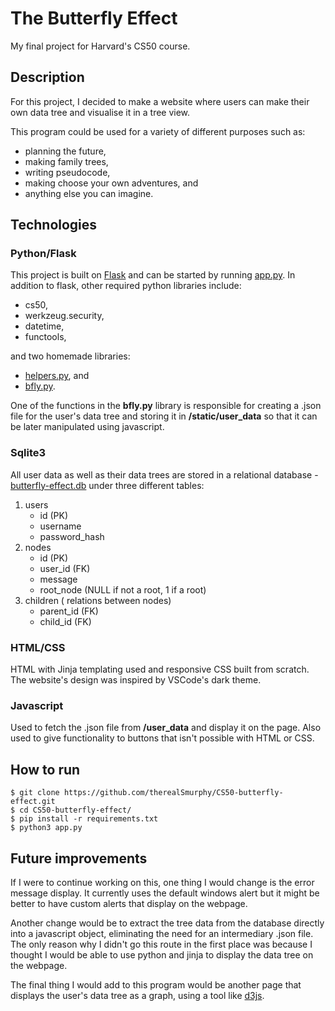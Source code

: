 # The Butterfly Effect

My final project for Harvard's CS50 course.

## Description

For this project, I decided to make a website where users can make their own data tree and visualise it in a tree view.

This program could be used for a variety of different purposes such as:

- planning the future,
- making family trees,
- writing pseudocode,
- making choose your own adventures, and
- anything else you can imagine.

## Technologies

### Python/Flask

This project is built on [Flask](https://flask.palletsprojects.com/en/2.1.x/) and can be started by running [app.py](app.py). In addition to flask, other required python libraries include:

- cs50,
- werkzeug.security,
- datetime,
- functools,

and two homemade libraries:

- [helpers.py](helpers.py), and
- [bfly.py](bfly.py).

One of the functions in the **bfly.py** library is responsible for creating a .json file for the user's data tree and storing it in **/static/user_data** so that it can be later manipulated using javascript.

### Sqlite3

All user data as well as their data trees are stored in a relational database - [butterfly-effect.db](butterfly-effect.db) under three different tables:

1. users
   - id (PK)
   - username
   - password_hash
2. nodes
   - id (PK)
   - user_id (FK)
   - message
   - root_node (NULL if not a root, 1 if a root)
3. children ( relations between nodes)
   - parent_id (FK)
   - child_id (FK)

### HTML/CSS

HTML with Jinja templating used and responsive CSS built from scratch. The website's design was inspired by VSCode's dark theme.

### Javascript

Used to fetch the .json file from **/user_data** and display it on the page. Also used to give functionality to buttons that isn't possible with HTML or CSS.

## How to run

```
$ git clone https://github.com/therealSmurphy/CS50-butterfly-effect.git
$ cd CS50-butterfly-effect/
$ pip install -r requirements.txt
$ python3 app.py
```

## Future improvements

If I were to continue working on this, one thing I would change is the error message display. It currently uses the default windows alert but it might be better to have custom alerts that display on the webpage.

Another change would be to extract the tree data from the database directly into a javascript object, eliminating the need for an intermediary .json file. The only reason why I didn't go this route in the first place was because I thought I would be able to use python and jinja to display the data tree on the webpage.

The final thing I would add to this program would be another page that displays the user's data tree as a graph, using a tool like [d3js](d3js.org).
